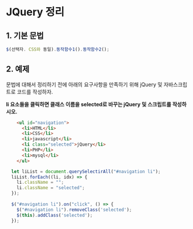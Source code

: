 # JQuery 정리

## 1. 기본 문법

```javascript
$(선택자. CSS와 동일).동작함수1().동작함수2();
```

## 2. 예제

문법에 대해서 정리하기 전에 아래의 요구사항을 만족하기 위해 jQuery 및 자바스크립트로 코드를 작성하자.

**li 요소들을 클릭하면 클래스 이름을 selected로 바꾸는 jQuery 및 스크립트를 작성하시오.**

```html
    <ul id="navigation">
      <li>HTML</li>
      <li>CSS</li>
      <li>javascript</li>
      <li class="selected">jQuery</li>
      <li>PHP</li>
      <li>mysql</li>
    </ul>
```

```javascript
  let liList = document.querySelectirAll("#navigation li");
  liList.forEach((li, idx) => {
    li.className = "";
    li.className = "selected";
  });
  
  $("#navigation li").on("click", () => {
    $("#navigation li").removeClass('selected');
    $(this).addClass('selected');
  });
```
